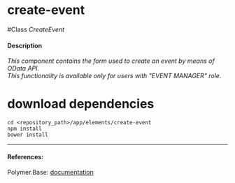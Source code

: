 create-event
=========


#Class
*CreateEvent*

#### Description
*This component contains the form used to create an event by means of OData API.<br/>This functionality is available only for users with *"EVENT MANAGER"* role.*

# download dependencies
```
cd <repository_path>/app/elements/create-event
npm install
bower install
```

____________
#### References:
Polymer.Base: [documentation](http://polymer.github.io/polymer/)



